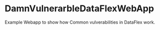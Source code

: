 # DamnVulnerarbleDataFlexWebApp

Example Webapp to show how Common vulverabilities in DataFlex work.
